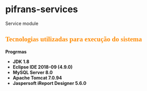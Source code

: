 # pifrans-services
Service module

<h2>
	<span style="font-family:comic sans ms,cursive;"><span style="color:#ff8c00;"><strong>Tecnologias utilizadas para execução do sistema</strong></span></span>
</h2>
<p>
	<strong style="font-family: "comic sans ms", cursive;">Progrmas</strong>
</p>

<ul>
	<li>
		<strong style="font-family: "comic sans ms", cursive;">JDK 1.8</strong></li>
	<li>
		<strong style="font-family: "comic sans ms", cursive;">Eclipse IDE 2018-09 (4.9.0)</strong></li>
	<li>
		<strong style="font-family: "comic sans ms", cursive;">MySQL Server 8.0</strong></li>
	<li>
		<strong style="font-family: "comic sans ms", cursive;">Apache Tomcat 7.0.94</strong></li>
	<li>
		<strong style="font-family: "comic sans ms", cursive;">Jaspersoft iReport Designer 5.6.0</strong></li>
</ul>
<p>

